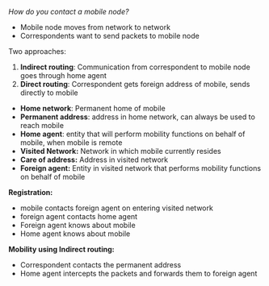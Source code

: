 *How do you contact a mobile node?*
- Mobile node moves from network to network
- Correspondents want to send packets to mobile node

Two approaches:
1. **Indirect routing**:
	Communication from correspondent to mobile node goes through home agent
2. **Direct routing**:
	Correspondent gets foreign address of mobile, sends directly to mobile

- **Home network**: Permanent home of mobile
- **Permanent address**: address in home network, can always be used to reach mobile
- **Home agent**: entity that will perform mobility functions on behalf of mobile, when mobile is remote
- **Visited Network:** Network in which mobile currently resides
- **Care of address:** Address in visited network
- **Foreign agent:** Entity in visited network that performs mobility functions on behalf of mobile

**Registration:**
- mobile contacts foreign agent on entering visited network
- foreign agent contacts home agent
- Foreign agent knows about mobile
- Home agent knows about mobile

**Mobility using Indirect routing:**
- Correspondent contacts the permanent address
- Home agent intercepts the packets and forwards them to foreign agent

